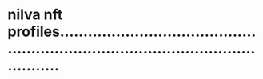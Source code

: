 # nilva nft profiles..........................................................................................................
